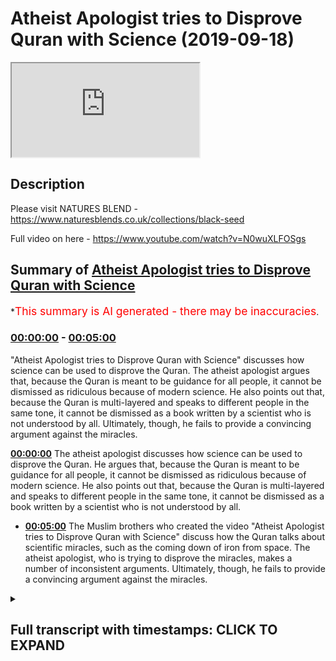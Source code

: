 # Atheist Apologist tries to Disprove Quran with Science (2019-09-18)

<iframe loading='lazy' src='https://www.youtube.com/embed/cBzK_RppDrA'></iframe>

## Description

Please visit NATURES BLEND - https://www.naturesblends.co.uk/collections/black-seed

Full video on here - https://www.youtube.com/watch?v=N0wuXLFOSgs

## Summary of [Atheist Apologist tries to Disprove Quran with Science](https://www.youtube.com/watch?v=cBzK_RppDrA)


*<span style="color:red; font-size:125%">This summary is AI generated - there may be inaccuracies</span>.

### [00:00:00](https://www.youtube.com/watch?v=cBzK_RppDrA&t=0) - [00:05:00](https://www.youtube.com/watch?v=cBzK_RppDrA&t=300)

 "Atheist Apologist tries to Disprove Quran with Science" discusses how science can be used to disprove the Quran. The atheist apologist argues that, because the Quran is meant to be guidance for all people, it cannot be dismissed as ridiculous because of modern science. He also points out that, because the Quran is multi-layered and speaks to different people in the same tone, it cannot be dismissed as a book written by a scientist who is not understood by all. Ultimately, though, he fails to provide a convincing argument against the miracles.

**[00:00:00](https://www.youtube.com/watch?v=cBzK_RppDrA&t=0)** The atheist apologist discusses how science can be used to disprove the Quran. He argues that, because the Quran is meant to be guidance for all people, it cannot be dismissed as ridiculous because of modern science. He also points out that, because the Quran is multi-layered and speaks to different people in the same tone, it cannot be dismissed as a book written by a scientist who is not understood by all.
* **[00:05:00](https://www.youtube.com/watch?v=cBzK_RppDrA&t=300)** The Muslim brothers who created the video "Atheist Apologist tries to Disprove Quran with Science" discuss how the Quran talks about scientific miracles, such as the coming down of iron from space. The atheist apologist, who is trying to disprove the miracles, makes a number of inconsistent arguments. Ultimately, though, he fails to provide a convincing argument against the miracles.

<details><summary><h2>Full transcript with timestamps: CLICK TO EXPAND</h2></summary>

[0:00:00](https://youtu.be/cBzK_RppDrA?t=0) Mollie Kuramoto liable cattle guys make  
[0:00:02](https://youtu.be/cBzK_RppDrA?t=2) sure that you try these supplements out  
[0:00:05](https://youtu.be/cBzK_RppDrA?t=5) there very very good very healthy  
[0:00:07](https://youtu.be/cBzK_RppDrA?t=7) natural and you can check the link in  
[0:00:11](https://youtu.be/cBzK_RppDrA?t=11) the description box that is nature's  
[0:00:13](https://youtu.be/cBzK_RppDrA?t=13) blend black seed oil and they have other  
[0:00:15](https://youtu.be/cBzK_RppDrA?t=15) things as well yeah boy boy boy I hope  
[0:00:23](https://youtu.be/cBzK_RppDrA?t=23) you enjoyed the videos because one thing  
[0:00:24](https://youtu.be/cBzK_RppDrA?t=24) you see these 80 is doing is when they  
[0:00:26](https://youtu.be/cBzK_RppDrA?t=26) try to refute these verses they  
[0:00:28](https://youtu.be/cBzK_RppDrA?t=28) initially approached the Quran and they  
[0:00:30](https://youtu.be/cBzK_RppDrA?t=30) tried reading it as if it was a  
[0:00:32](https://youtu.be/cBzK_RppDrA?t=32) scientific textbook right and then they  
[0:00:35](https://youtu.be/cBzK_RppDrA?t=35) take that verse with their particular  
[0:00:37](https://youtu.be/cBzK_RppDrA?t=37) interpretation which is twisted and then  
[0:00:39](https://youtu.be/cBzK_RppDrA?t=39) they try to match you up with the  
[0:00:41](https://youtu.be/cBzK_RppDrA?t=41) science and say here's an inaccuracy and  
[0:00:43](https://youtu.be/cBzK_RppDrA?t=43) and likewise apologists will do the  
[0:00:45](https://youtu.be/cBzK_RppDrA?t=45) opposite so apologists will say well  
[0:00:47](https://youtu.be/cBzK_RppDrA?t=47) look there's that there is a scope here  
[0:00:49](https://youtu.be/cBzK_RppDrA?t=49) for interpretive correlation yeah so  
[0:00:54](https://youtu.be/cBzK_RppDrA?t=54) let's let's put them let's make a  
[0:00:55](https://youtu.be/cBzK_RppDrA?t=55) correlation between scientific fact and  
[0:00:56](https://youtu.be/cBzK_RppDrA?t=56) the verse but making it as if this is  
[0:00:59](https://youtu.be/cBzK_RppDrA?t=59) what the verse means 100% and and you've  
[0:01:01](https://youtu.be/cBzK_RppDrA?t=61) closed the door now to all other  
[0:01:03](https://youtu.be/cBzK_RppDrA?t=63) interpretations yes  
[0:01:05](https://youtu.be/cBzK_RppDrA?t=65) which you can't do for many reasons a  
[0:01:07](https://youtu.be/cBzK_RppDrA?t=67) lot of them I should use Prudential yeah  
[0:01:09](https://youtu.be/cBzK_RppDrA?t=69) for example if we're talking about  
[0:01:11](https://youtu.be/cBzK_RppDrA?t=71) abortion you know you can't just say  
[0:01:14](https://youtu.be/cBzK_RppDrA?t=74) okay it's 40 days and that's it  
[0:01:15](https://youtu.be/cBzK_RppDrA?t=75) there is 102 that is an opinion forty  
[0:01:17](https://youtu.be/cBzK_RppDrA?t=77) days is an opinion but you can't just  
[0:01:19](https://youtu.be/cBzK_RppDrA?t=79) close the door and that's it yeah so  
[0:01:21](https://youtu.be/cBzK_RppDrA?t=81) it's important to realize that there's  
[0:01:25](https://youtu.be/cBzK_RppDrA?t=85) there's a danger of closing doors  
[0:01:27](https://youtu.be/cBzK_RppDrA?t=87) because of sight because of modern  
[0:01:29](https://youtu.be/cBzK_RppDrA?t=89) science and also not to forego science  
[0:01:32](https://youtu.be/cBzK_RppDrA?t=92) so there is a happy medium like we can  
[0:01:33](https://youtu.be/cBzK_RppDrA?t=93) kind of try and strike I think also  
[0:01:36](https://youtu.be/cBzK_RppDrA?t=96) clarify here is that what is the  
[0:01:39](https://youtu.be/cBzK_RppDrA?t=99) objective of the quran guidances yeah so  
[0:01:42](https://youtu.be/cBzK_RppDrA?t=102) allah revealed it as a guidance for  
[0:01:43](https://youtu.be/cBzK_RppDrA?t=103) humanity and in particular those people  
[0:01:45](https://youtu.be/cBzK_RppDrA?t=105) have talked about that that will benefit  
[0:01:47](https://youtu.be/cBzK_RppDrA?t=107) from it yeah that being the case we know  
[0:01:49](https://youtu.be/cBzK_RppDrA?t=109) the Quran is guidance and it's guiding  
[0:01:51](https://youtu.be/cBzK_RppDrA?t=111) people to worship Allah towards back  
[0:01:53](https://youtu.be/cBzK_RppDrA?t=113) towards their Creator right so the ayat  
[0:01:56](https://youtu.be/cBzK_RppDrA?t=116) of the Quran are gonna be they are gonna  
[0:01:59](https://youtu.be/cBzK_RppDrA?t=119) be speaking to people from this primary  
[0:02:02](https://youtu.be/cBzK_RppDrA?t=122) perspective which is bringing people  
[0:02:04](https://youtu.be/cBzK_RppDrA?t=124) back to Allah speaking to the human  
[0:02:06](https://youtu.be/cBzK_RppDrA?t=126) being speak to the fitrah so worshiping  
[0:02:08](https://youtu.be/cBzK_RppDrA?t=128) Allah is the primary focus of the you  
[0:02:09](https://youtu.be/cBzK_RppDrA?t=129) know there's a beautiful verse in surah  
[0:02:11](https://youtu.be/cBzK_RppDrA?t=131) al-hajj  
[0:02:12](https://youtu.be/cBzK_RppDrA?t=132) we're lost paralysis Welli Alamelu Dena  
[0:02:16](https://youtu.be/cBzK_RppDrA?t=136) ooh - Lila and the whole hakama Rebecca  
[0:02:19](https://youtu.be/cBzK_RppDrA?t=139) Fatah beetle how cool ooh boom when  
[0:02:22](https://youtu.be/cBzK_RppDrA?t=142) Allah Allah had in ladina a menorah last  
[0:02:24](https://youtu.be/cBzK_RppDrA?t=144) year awesomest of him and this verse is  
[0:02:27](https://youtu.be/cBzK_RppDrA?t=147) very powerful because it made me think  
[0:02:30](https://youtu.be/cBzK_RppDrA?t=150) of kind of what you're talking about but  
[0:02:31](https://youtu.be/cBzK_RppDrA?t=151) on a different level Allah subhana WA  
[0:02:33](https://youtu.be/cBzK_RppDrA?t=153) Ta'ala says so that he was talking about  
[0:02:36](https://youtu.be/cBzK_RppDrA?t=156) certain situation how he reveals  
[0:02:39](https://youtu.be/cBzK_RppDrA?t=159) revelation Shaitaan tries to get  
[0:02:40](https://youtu.be/cBzK_RppDrA?t=160) involved in a loss behind how that  
[0:02:42](https://youtu.be/cBzK_RppDrA?t=162) deletes his intervention and so on so  
[0:02:43](https://youtu.be/cBzK_RppDrA?t=163) forth but then he gives a reason he says  
[0:02:46](https://youtu.be/cBzK_RppDrA?t=166) well yeah lamella Dina O'Toole I'm so  
[0:02:47](https://youtu.be/cBzK_RppDrA?t=167) the people who have been given knowledge  
[0:02:48](https://youtu.be/cBzK_RppDrA?t=168) know that is the truth from their Lord  
[0:02:51](https://youtu.be/cBzK_RppDrA?t=171) for you min will be so that and then  
[0:02:54](https://youtu.be/cBzK_RppDrA?t=174) they become believers of it were to meet  
[0:02:56](https://youtu.be/cBzK_RppDrA?t=176) a local Imam and the hearts become  
[0:02:58](https://youtu.be/cBzK_RppDrA?t=178) inclined to it were in Allah hell I had  
[0:02:59](https://youtu.be/cBzK_RppDrA?t=179) in Ladino my less awesome assignment I  
[0:03:01](https://youtu.be/cBzK_RppDrA?t=181) lost panna cotta is gonna guide the  
[0:03:02](https://youtu.be/cBzK_RppDrA?t=182) people who believe in to the straight  
[0:03:04](https://youtu.be/cBzK_RppDrA?t=184) path so this verse made me think that  
[0:03:07](https://youtu.be/cBzK_RppDrA?t=187) Allah subhana WA Ta'ala he has he leaves  
[0:03:10](https://youtu.be/cBzK_RppDrA?t=190) no Quran is multi-layered in that sense  
[0:03:13](https://youtu.be/cBzK_RppDrA?t=193) yes he speaks to different people with  
[0:03:15](https://youtu.be/cBzK_RppDrA?t=195) the same voice yes  
[0:03:17](https://youtu.be/cBzK_RppDrA?t=197) and when I say voice he I'm not talking  
[0:03:18](https://youtu.be/cBzK_RppDrA?t=198) about you know literal voice I'm talking  
[0:03:20](https://youtu.be/cBzK_RppDrA?t=200) about in the same tone right so in  
[0:03:23](https://youtu.be/cBzK_RppDrA?t=203) you've got in the same language  
[0:03:24](https://youtu.be/cBzK_RppDrA?t=204) something which speaks to this person  
[0:03:26](https://youtu.be/cBzK_RppDrA?t=206) and to that person  
[0:03:27](https://youtu.be/cBzK_RppDrA?t=207) in other words the Quran is meant to  
[0:03:32](https://youtu.be/cBzK_RppDrA?t=212) speak to the farm and the philosopher  
[0:03:33](https://youtu.be/cBzK_RppDrA?t=213) yes  
[0:03:34](https://youtu.be/cBzK_RppDrA?t=214) it's meant to speak to the student and  
[0:03:36](https://youtu.be/cBzK_RppDrA?t=216) the scientist yes it's meant to speak to  
[0:03:38](https://youtu.be/cBzK_RppDrA?t=218) the family man and you know I'm trying  
[0:03:42](https://youtu.be/cBzK_RppDrA?t=222) to think of another F now way to make it  
[0:03:45](https://youtu.be/cBzK_RppDrA?t=225) alliteration and Mabel can just say  
[0:03:49](https://youtu.be/cBzK_RppDrA?t=229) physicist okay even though it's not an  
[0:03:51](https://youtu.be/cBzK_RppDrA?t=231) official but what you see so allah  
[0:03:59](https://youtu.be/cBzK_RppDrA?t=239) subhanahu wa'ta'ala he the quran a  
[0:04:01](https://youtu.be/cBzK_RppDrA?t=241) scientist could not look at the quran  
[0:04:03](https://youtu.be/cBzK_RppDrA?t=243) say this is completely ridiculous yes  
[0:04:05](https://youtu.be/cBzK_RppDrA?t=245) that's it can't happen  
[0:04:06](https://youtu.be/cBzK_RppDrA?t=246) believe me I've looked at the Quran I  
[0:04:07](https://youtu.be/cBzK_RppDrA?t=247) know it very well okay so you cannot say  
[0:04:10](https://youtu.be/cBzK_RppDrA?t=250) it's ridiculous from a sign even a  
[0:04:11](https://youtu.be/cBzK_RppDrA?t=251) modern scientific perspective you can't  
[0:04:13](https://youtu.be/cBzK_RppDrA?t=253) and if you think it is like that is  
[0:04:15](https://youtu.be/cBzK_RppDrA?t=255) because you have received some kind of  
[0:04:16](https://youtu.be/cBzK_RppDrA?t=256) propaganda yes at the same time if you  
[0:04:20](https://youtu.be/cBzK_RppDrA?t=260) have if you look at the Quran in an by  
[0:04:22](https://youtu.be/cBzK_RppDrA?t=262) looking and saying okay well you know  
[0:04:24](https://youtu.be/cBzK_RppDrA?t=264) it's also science like a scientist  
[0:04:25](https://youtu.be/cBzK_RppDrA?t=265) book you'd not understood yeah we're  
[0:04:29](https://youtu.be/cBzK_RppDrA?t=269) trying to be objective here because a  
[0:04:30](https://youtu.be/cBzK_RppDrA?t=270) lot of penalty Allah says in the Quran  
[0:04:32](https://youtu.be/cBzK_RppDrA?t=272) well enter Quran Allah him la talla moon  
[0:04:34](https://youtu.be/cBzK_RppDrA?t=274) one of the worst sins is that you say  
[0:04:36](https://youtu.be/cBzK_RppDrA?t=276) about Allah what you don't know  
[0:04:38](https://youtu.be/cBzK_RppDrA?t=278) and the professor Solari said in the  
[0:04:39](https://youtu.be/cBzK_RppDrA?t=279) hadith McKenna Bali and what time and  
[0:04:41](https://youtu.be/cBzK_RppDrA?t=281) then Philemon whoever lies about me  
[0:04:45](https://youtu.be/cBzK_RppDrA?t=285) intentionally they let him prepare see  
[0:04:47](https://youtu.be/cBzK_RppDrA?t=287) in the Hellfire so we have to be when we  
[0:04:49](https://youtu.be/cBzK_RppDrA?t=289) approach the Quran we have to be fair  
[0:04:50](https://youtu.be/cBzK_RppDrA?t=290) objective and look at what the author  
[0:04:53](https://youtu.be/cBzK_RppDrA?t=293) actually intended yes and I think you  
[0:04:55](https://youtu.be/cBzK_RppDrA?t=295) touched really good point that it's the  
[0:04:56](https://youtu.be/cBzK_RppDrA?t=296) happy medium unless speaking to all  
[0:04:58](https://youtu.be/cBzK_RppDrA?t=298) people yet the whole of humanity who  
[0:05:00](https://youtu.be/cBzK_RppDrA?t=300) then leaned a solace is your address for  
[0:05:02](https://youtu.be/cBzK_RppDrA?t=302) the whole of humanity yeah but I think  
[0:05:03](https://youtu.be/cBzK_RppDrA?t=303) tying in with this we also know as the  
[0:05:07](https://youtu.be/cBzK_RppDrA?t=307) Quran is guidance specifically for the  
[0:05:09](https://youtu.be/cBzK_RppDrA?t=309) people or the people that benefit from  
[0:05:10](https://youtu.be/cBzK_RppDrA?t=310) me other people of taqwa yes right good  
[0:05:12](https://youtu.be/cBzK_RppDrA?t=312) then what 13 well so understanding that  
[0:05:16](https://youtu.be/cBzK_RppDrA?t=316) like I said even if a scientist  
[0:05:17](https://youtu.be/cBzK_RppDrA?t=317) approaches it I would say like you said  
[0:05:20](https://youtu.be/cBzK_RppDrA?t=320) they would they would not ridicule or  
[0:05:21](https://youtu.be/cBzK_RppDrA?t=321) dismiss the Quran yeah if they really  
[0:05:23](https://youtu.be/cBzK_RppDrA?t=323) honestly come to it yeah and that's the  
[0:05:25](https://youtu.be/cBzK_RppDrA?t=325) key it's a lot elope we're making their  
[0:05:28](https://youtu.be/cBzK_RppDrA?t=328) house if they're really looking for it  
[0:05:30](https://youtu.be/cBzK_RppDrA?t=330) they'll see that's how it's an ancient  
[0:05:33](https://youtu.be/cBzK_RppDrA?t=333) document but it's hitting all the right  
[0:05:35](https://youtu.be/cBzK_RppDrA?t=335) chords from this perspective that it's  
[0:05:36](https://youtu.be/cBzK_RppDrA?t=336) not deviating from what we have so it's  
[0:05:39](https://youtu.be/cBzK_RppDrA?t=339) not a scientific textbook no yes but it  
[0:05:41](https://youtu.be/cBzK_RppDrA?t=341) says things which I mean with what we  
[0:05:43](https://youtu.be/cBzK_RppDrA?t=343) understand yeah and that's quite  
[0:05:44](https://youtu.be/cBzK_RppDrA?t=344) powerfully and that projective yeah  
[0:05:46](https://youtu.be/cBzK_RppDrA?t=346) that being said bro talking about people  
[0:05:50](https://youtu.be/cBzK_RppDrA?t=350) of taqwa and humility that approach the  
[0:05:51](https://youtu.be/cBzK_RppDrA?t=351) Quran and they will find guidance in it  
[0:05:53](https://youtu.be/cBzK_RppDrA?t=353) we have the opposite end of the spectrum  
[0:05:54](https://youtu.be/cBzK_RppDrA?t=354) to the some of the New Atheists and  
[0:05:58](https://youtu.be/cBzK_RppDrA?t=358) atheists online that are attacking the  
[0:06:00](https://youtu.be/cBzK_RppDrA?t=360) Quran now we've clarified this is not  
[0:06:01](https://youtu.be/cBzK_RppDrA?t=361) you can't claim scientific miracles in  
[0:06:03](https://youtu.be/cBzK_RppDrA?t=363) that type of sense in the Quran itself  
[0:06:05](https://youtu.be/cBzK_RppDrA?t=365) and we've talked about extensively but  
[0:06:06](https://youtu.be/cBzK_RppDrA?t=366) just briefly to touch upon it like we  
[0:06:09](https://youtu.be/cBzK_RppDrA?t=369) said we're gonna talk about this video  
[0:06:10](https://youtu.be/cBzK_RppDrA?t=370) put about put out by the rationality  
[0:06:13](https://youtu.be/cBzK_RppDrA?t=373) wheels and genetically-modified skeptic  
[0:06:15](https://youtu.be/cBzK_RppDrA?t=375) and they obviously tried in a refutation  
[0:06:16](https://youtu.be/cBzK_RppDrA?t=376) of a video that some Muslim brothers put  
[0:06:19](https://youtu.be/cBzK_RppDrA?t=379) out regarding the scientific marks on  
[0:06:20](https://youtu.be/cBzK_RppDrA?t=380) the Quran hopefully this will get  
[0:06:22](https://youtu.be/cBzK_RppDrA?t=382) Muslims to as to why we should a new  
[0:06:23](https://youtu.be/cBzK_RppDrA?t=383) scientific miracles and highlight the  
[0:06:25](https://youtu.be/cBzK_RppDrA?t=385) issues with it but some of the claims  
[0:06:27](https://youtu.be/cBzK_RppDrA?t=387) that they make  
[0:06:28](https://youtu.be/cBzK_RppDrA?t=388) how would you well let's listen you  
[0:06:31](https://youtu.be/cBzK_RppDrA?t=391) example right and tell me you give me an  
[0:06:32](https://youtu.be/cBzK_RppDrA?t=392) ala sister this is about two minutes  
[0:06:34](https://youtu.be/cBzK_RppDrA?t=394) thirty seconds into the video  
[0:06:35](https://youtu.be/cBzK_RppDrA?t=395) and he rationality rules is giving his  
[0:06:38](https://youtu.be/cBzK_RppDrA?t=398) opinion regarding I am being sent down  
[0:06:42](https://youtu.be/cBzK_RppDrA?t=402) iron is not natural to the earth it did  
[0:06:48](https://youtu.be/cBzK_RppDrA?t=408) not form on the earth but came down to  
[0:06:50](https://youtu.be/cBzK_RppDrA?t=410) earth from outer space scientists have  
[0:06:52](https://youtu.be/cBzK_RppDrA?t=412) found that billions of years ago the  
[0:06:54](https://youtu.be/cBzK_RppDrA?t=414) earth was stuck by meteorites these  
[0:06:57](https://youtu.be/cBzK_RppDrA?t=417) meteorites were carrying iron from  
[0:06:59](https://youtu.be/cBzK_RppDrA?t=419) distant stars which had exploded the  
[0:07:04](https://youtu.be/cBzK_RppDrA?t=424) Quran says the following on the origin  
[0:07:06](https://youtu.be/cBzK_RppDrA?t=426) of ayran we sent down iron with his  
[0:07:10](https://youtu.be/cBzK_RppDrA?t=430) great inherent strength and its many  
[0:07:13](https://youtu.be/cBzK_RppDrA?t=433) benefits for humankind the fact that  
[0:07:16](https://youtu.be/cBzK_RppDrA?t=436) iron came down to earth from outer space  
[0:07:18](https://youtu.be/cBzK_RppDrA?t=438) is something which could not be known by  
[0:07:21](https://youtu.be/cBzK_RppDrA?t=441) the primitive science of the 7th century  
[0:07:23](https://youtu.be/cBzK_RppDrA?t=443) now the first thing to be said about  
[0:07:25](https://youtu.be/cBzK_RppDrA?t=445) this miracle is this point protestations  
[0:07:28](https://youtu.be/cBzK_RppDrA?t=448) to the contrary people knew way before  
[0:07:30](https://youtu.be/cBzK_RppDrA?t=450) the 7th century the iron comes from  
[0:07:32](https://youtu.be/cBzK_RppDrA?t=452) meteorites for example when  
[0:07:34](https://youtu.be/cBzK_RppDrA?t=454) approximately 1295 BC or 1900 years  
[0:07:39](https://youtu.be/cBzK_RppDrA?t=459) before islam a hieroglyphic word  
[0:07:41](https://youtu.be/cBzK_RppDrA?t=461) appeared that literally translates to  
[0:07:43](https://youtu.be/cBzK_RppDrA?t=463) from the sky and it was applied to all  
[0:07:46](https://youtu.be/cBzK_RppDrA?t=466) metallic iron from this time onwards  
[0:07:48](https://youtu.be/cBzK_RppDrA?t=468) so using chronic logic i guess this  
[0:07:50](https://youtu.be/cBzK_RppDrA?t=470) proves that a man RAR exists right ok I  
[0:07:56](https://youtu.be/cBzK_RppDrA?t=476) think both both by the way bro he does  
[0:07:59](https://youtu.be/cBzK_RppDrA?t=479) what they do is they do this throughout  
[0:08:01](https://youtu.be/cBzK_RppDrA?t=481) the research the same approach yeah I  
[0:08:03](https://youtu.be/cBzK_RppDrA?t=483) think that both arguments are  
[0:08:06](https://youtu.be/cBzK_RppDrA?t=486) problematic that the argument of the  
[0:08:08](https://youtu.be/cBzK_RppDrA?t=488) apologists Muslim apologists and the  
[0:08:10](https://youtu.be/cBzK_RppDrA?t=490) argument of the atheist apologist and  
[0:08:12](https://youtu.be/cBzK_RppDrA?t=492) they are both apologists yes so the  
[0:08:15](https://youtu.be/cBzK_RppDrA?t=495) argument of the Muslim apologists is I  
[0:08:18](https://youtu.be/cBzK_RppDrA?t=498) would say inconsistent if you look at  
[0:08:20](https://youtu.be/cBzK_RppDrA?t=500) the whole Quran a lot of partisans will  
[0:08:22](https://youtu.be/cBzK_RppDrA?t=502) are off the cut and then alaykum  
[0:08:25](https://youtu.be/cBzK_RppDrA?t=505) Lieberson you worry so a tegu militia  
[0:08:27](https://youtu.be/cBzK_RppDrA?t=507) well you best talk about that like a  
[0:08:29](https://youtu.be/cBzK_RppDrA?t=509) fire Allah so Allah says we have sent  
[0:08:31](https://youtu.be/cBzK_RppDrA?t=511) down for you clothes raymond a doorman  
[0:08:35](https://youtu.be/cBzK_RppDrA?t=515) whatever you want to call it to kind of  
[0:08:37](https://youtu.be/cBzK_RppDrA?t=517) cover yourselves and so on and so forth  
[0:08:39](https://youtu.be/cBzK_RppDrA?t=519) now if you ask or if you look at the  
[0:08:41](https://youtu.be/cBzK_RppDrA?t=521) face here does it mean allah subhanaw  
[0:08:43](https://youtu.be/cBzK_RppDrA?t=523) taala literally sent down clothes yeah  
[0:08:48](https://youtu.be/cBzK_RppDrA?t=528) you know it does not mean that or it  
[0:08:50](https://youtu.be/cBzK_RppDrA?t=530) could mean that or could not mean that  
[0:08:52](https://youtu.be/cBzK_RppDrA?t=532) but what I'm saying is that for for this  
[0:08:55](https://youtu.be/cBzK_RppDrA?t=535) to work you have to suspend all  
[0:08:57](https://youtu.be/cBzK_RppDrA?t=537) possibilities of majazi meanings or  
[0:09:01](https://youtu.be/cBzK_RppDrA?t=541) possibilities of it meaning being a  
[0:09:03](https://youtu.be/cBzK_RppDrA?t=543) metaphor or figurative speech even if  
[0:09:06](https://youtu.be/cBzK_RppDrA?t=546) you don't believe that there's such a  
[0:09:07](https://youtu.be/cBzK_RppDrA?t=547) thing as majestic or unlike even Tamiya  
[0:09:10](https://youtu.be/cBzK_RppDrA?t=550) had the opinion that there's no such  
[0:09:12](https://youtu.be/cBzK_RppDrA?t=552) thing as metaphor in the Quran it's it  
[0:09:16](https://youtu.be/cBzK_RppDrA?t=556) still be some kind of idiom or  
[0:09:18](https://youtu.be/cBzK_RppDrA?t=558) figurative expression yeah you'd have to  
[0:09:21](https://youtu.be/cBzK_RppDrA?t=561) make sure you'd have to be a hundred  
[0:09:22](https://youtu.be/cBzK_RppDrA?t=562) percent sure that when a lot of heart  
[0:09:24](https://youtu.be/cBzK_RppDrA?t=564) Allah says in the Quran when general  
[0:09:26](https://youtu.be/cBzK_RppDrA?t=566) Hadid we have sent down iron that he  
[0:09:28](https://youtu.be/cBzK_RppDrA?t=568) does not mean by that we have provided  
[0:09:31](https://youtu.be/cBzK_RppDrA?t=571) iron we have created I in this order and  
[0:09:33](https://youtu.be/cBzK_RppDrA?t=573) you cannot dismiss that Allah could have  
[0:09:36](https://youtu.be/cBzK_RppDrA?t=576) meant that hmm but you also could have  
[0:09:39](https://youtu.be/cBzK_RppDrA?t=579) meant during the verse you quoted bro  
[0:09:40](https://youtu.be/cBzK_RppDrA?t=580) yeah that lust sent down clothes  
[0:09:42](https://youtu.be/cBzK_RppDrA?t=582) clothing all right but aligns the worst  
[0:09:44](https://youtu.be/cBzK_RppDrA?t=584) by saying but the clothing of taqwa is  
[0:09:46](https://youtu.be/cBzK_RppDrA?t=586) burning a very beautiful pearl equated  
[0:09:47](https://youtu.be/cBzK_RppDrA?t=587) with aqua and so that the objective  
[0:09:50](https://youtu.be/cBzK_RppDrA?t=590) there seems to be getting the human to  
[0:09:52](https://youtu.be/cBzK_RppDrA?t=592) reflect over near the distinction  
[0:09:54](https://youtu.be/cBzK_RppDrA?t=594) between a physical type of clothing and  
[0:09:56](https://youtu.be/cBzK_RppDrA?t=596) that spiritual clothing yeah absolutely  
[0:09:57](https://youtu.be/cBzK_RppDrA?t=597) so  
</details>